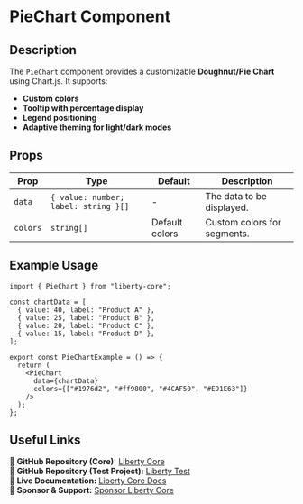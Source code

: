 # PieChart Component

## Description
The `PieChart` component provides a customizable **Doughnut/Pie Chart** using Chart.js. It supports:
- **Custom colors**
- **Tooltip with percentage display**
- **Legend positioning**
- **Adaptive theming for light/dark modes**

## Props
| Prop       | Type                  | Default | Description |
|------------|-----------------------|---------|-------------|
| `data`     | `{ value: number; label: string }[]` | -       | The data to be displayed. |
| `colors`   | `string[]`          | Default colors | Custom colors for segments. |

## Example Usage
```tsx
import { PieChart } from "liberty-core";

const chartData = [
  { value: 40, label: "Product A" },
  { value: 25, label: "Product B" },
  { value: 20, label: "Product C" },
  { value: 15, label: "Product D" },
];

export const PieChartExample = () => {
  return (
    <PieChart 
      data={chartData} 
      colors={["#1976d2", "#ff9800", "#4CAF50", "#E91E63"]}
    />
  );
};
```

## Useful Links
🔗 **GitHub Repository (Core):** [Liberty Core](https://github.com/fblettner/liberty-core/)  
🔗 **GitHub Repository (Test Project):** [Liberty Test](https://github.com/fblettner/liberty-test/)  
📖 **Live Documentation:** [Liberty Core Docs](https://docs.nomana-it.fr/liberty-core/)  
💖 **Sponsor & Support:** [Sponsor Liberty Core](https://github.com/sponsors/fblettner) 